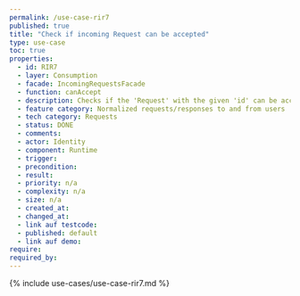```yaml
---
permalink: /use-case-rir7
published: true
title: "Check if incoming Request can be accepted"
type: use-case
toc: true
properties:
  - id: RIR7
  - layer: Consumption
  - facade: IncomingRequestsFacade
  - function: canAccept
  - description: Checks if the 'Request' with the given 'id' can be accepted.
  - feature category: Normalized requests/responses to and from users
  - tech category: Requests
  - status: DONE
  - comments:
  - actor: Identity
  - component: Runtime
  - trigger:
  - precondition:
  - result:
  - priority: n/a
  - complexity: n/a
  - size: n/a
  - created_at:
  - changed_at:
  - link auf testcode:
  - published: default
  - link auf demo:
require:
required_by:
---
```


{% include use-cases/use-case-rir7.md %}
